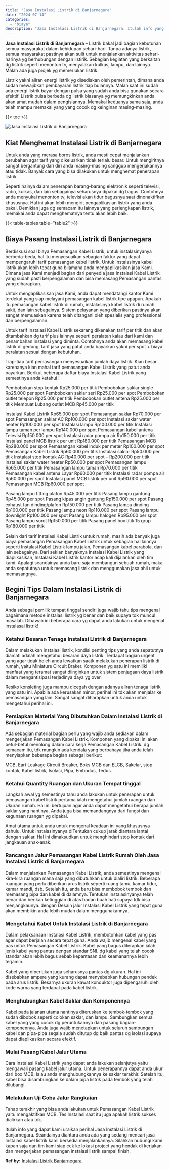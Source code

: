 ```yaml
---
title: "Jasa Instalasi Listrik di Banjarnegara"
date: "2024-07-14"
categories: 
  - "biaya"
description: "Jasa Instalasi Listrik di Banjarnegara. Itulah info yang dapat kami uraikan perihal Jasa Instalasi Listrik di Banjarnegara. Seandainya diantara anda ada yang..."
---
```


**Jasa Instalasi Listrik di Banjarnegara** – Listrik bakal jadi bagian kebutuhan semua masyarakat dalam kehidupan sehari-hari. Tanpa adanya listrik, semua masyarakat pastinya akan sulit untuk menjalankan aktivitas sehari-harinya yg berhubungan dengan listirik. Sebagian kegiatan yang berkaitan dg listrik seperti menonton tv, menyalakan kulkas, lampu, dan lainnya. Malah ada juga projek yg memerlukan listrik.

Listrik yakni aliran energi listrik yg disediakan oleh pemerintah, dimana anda sudah mewajibkan pembayaran listrik tiap bulannya. Malah saat ini sudah ada energi listrik bayar dengan pulsa yang sudah anda bisa gunakan secara efektif. Listrik pulsa berbeda dg listrik biasanya yg memungkinkan anda akan amat mudah dalam pengisiannya. Memakai keduanya sama saja, anda telah mampu memakai yang yang cocok dg keinginan masing-masing.

{{< toc >}}

![Jasa Instalasi Listrik di Banjarnegara](/images/instalasi-listrik-murah04.png)

## Kiat Menghemat Instalasi Listrik di Banjarnegara

Untuk anda yang merasa boros listrik, anda mesti cepat menjalankan perubahan agar tarif yang dikeluarkan tidak terlalu besar. Untuk mengiritnya sangat bergantung dari diri anda masing-masing sanggup mengerjakannya atau tidak. Banyak cara yang bisa dilakukan untuk menghemat penerapan listrik.

Seperti halnya dalam penerapan barang-barang elektronik seperti televisi, radio, kulkas, dan lain sebagainya seharusnya dipakai dg bagus. Contohnya anda menyukai menonton tv, televisi akan tidur bagusnya saat dinonaktifkan khususnya. Hal ini akan lebih mengirit pengaplikasian listrik yang anda pakai. Demikian juga dg semacam itu lainnya yang perlengkapan listrik, memakai anda dapat menghematnya tentu akan lebih baik.

{{< table-tables table="table2" >}}

## Biaya Pasang Instalasi Listrik di Banjarnegara

Berdiskusi soal biaya Pemasangan Kabel Listrik, untuk instalasinyanya berbeda-beda, hal itu menyesuaikan sebagian faktor yang dapat mempengaruhi tarif pemasangan kabel listrik. Untuk instalasinya kabel listrik akan lebih tepat guna bilamana anda mengaplikasikan jasa Kami. Dimana jasa Kami menjadi bagian dari penyedia jasa Instalasi Kabel Listrik yang sudah pasti berpengalaman dan bisa memasang Pemasangan pantas yang diharapkan.

Untuk mengaplikasikan jasa Kami, anda dapat mendatangi kantor Kami terdekat yang siap melayani pemasangan kabel listrik tipe apapun. Apakah itu pemasangan kabel listrik di rumah, instalasinya kabel listrik di rumah sakit, dan lain sebagainya. Sistem pelayanan yang diberikan pastinya akan sangat memuaskan karena telah ditangani oleh spesialis yang professional dan berpengalaman.

Untuk tarif Instalasi Kabel Listrik sekarang dikenakan tarif per titik dan akan ditambahkan dg tarif plus lainnya seperti peralatan kalau dari kami dan penambahan instalasi yang diminta. Contohnya anda akan memasang kabel listrik di gedung, tarif jasa yang patut anda bayarkan yakni per spot + biaya peralatan sesuai dengan kebutuhan.

Tiap-tiap tarif pemasangan menyesuaikan jumlah daya listrik. Kian besar karenanya kian mahal tarif pemasangan Kabel Listrik yang patut anda bayarkan. Berikut beberapa daftar biaya Instalasi Kabel Listrik yang semestinya anda ketahui !

Pembobokan stop kontak Rp25.000 per titik Pembobokan saklar single Rp25.000 per spot Pembobokan saklar seri Rp25.000 per spot Pembobokan outlet telepon Rp25.000 per titik Pembobokan outlet antena Rp25.000 per titik Membuat Lubang outlet MCB Rp45.000 per titik

Instalasi Kabel Listrik Rp65.000 per spot Pemasangan saklar Rp70.000 per spot Pemasangan saklar AC Rp100.000 per spot Instalasi saklar water heater Rp100.000 per spot Instalasi lampu Rp100.000 per titik Instalasi lampu taman per lampu Rp140.000 per spot Pemasangan kabel antena Televisi Rp150.000 per spot Instalasi radar pompa air Rp150.000 per titik Instalasi panel MCB listrik per unit Rp180.000 per titik Pemasangan MCB Rp280.000 per spot Pemasangan kabel induk per meter Rp100.000 per spot Pemasangan Kabel Listrik Rp60.000 per titik Instalasi saklar Rp50.000 per titik Instalasi stop kontak AC Rp40.000 per spot – Rp200.000 per titik Instalasi saklar water heater Rp50.000 per spot Pemasangan lampu Rp65.000 per titik Pemasangan lampu taman Rp70.000 per titik Pemasangan kabel antena Layar Rp60.000 per titik Instalasi radar pompa air Rp60.000 per spot Instalasi panel MCB listrik per unit Rp90.000 per spot Pemasangan MCB Rp60.000 per spot

Pasang lampu fitting plafon Rp45.000 per titik Pasang lampu gantung Rp45.000 per spot Pasang kipas angin gantung Rp150.000 per spot Pasang exhaust fan dinding/plafon Rp150.000 per titik Pasang lampu dinding Rp100.000 per titik Pasang lampu neon Rp110.000 per spot Pasang lampu downlight Rp100.000 per spot Pasang lampu halogen Rp95.000 per spot Pasang lampu sorot Rp150.000 per titik Pasang panel box titik 15 grup Rp180.000 per titik

Selain dari tarif Instalasi Kabel Listrik untuk rumah, masih ada banyak juga biaya pemasangan Pemasangan Kabel Listrik untuk sebagian hal lainnya seperti Instalasi Kabel Listrik lampu jalan, Pemasangan kabel parabola, dan lain sebagainya. Dari sekian banyaknya Instalasi Kabel Listrik yang diaplikasikan, Instalasi Kabel Listrik kantor acap kali dijalankan oleh tim kami. Apalagi seandainya anda baru saja membangun sebuah rumah, maka anda sepatutnya untuk memasang listrik dan menggunakan jasa ahli untuk memasangnya.

## Begini Tips Dalam Instalasi Listrik di Banjarnegara


Anda sebagai pemilik tempat tinggal sendiri juga wajib tahu tips mengenal bagaimana metode instalasi listrik yg benar dan baik supaya tdk muncul masalah. Dibawah ini beberapa cara yg dapat anda lakukan untuk mengenal instalasai listrik!

### Ketahui Besaran Tenaga Instalasi Listrik di Banjarnegara

Dalam melakukan instalasi listrik, kondisi penting tips yang anda sepatutnya diamati adalah mengetahui besaran daya listrik. Terdapat bagian urgent yang agar tidak boleh anda lewatkan saatk melakukan penerapan listrik di rumah, yaitu Miniature Circuit Braker. Komponen yg satu ini memiliki manfaat yang teramat sangat diinginkan untuk sistem penjagaan daya listrik dalam mengantisipasi terjadinya daya yg over.

Resiko konsleting juga mampu dicegah dengan adanya aliran tenaga listrik yang satu ini. Apabila ada kerusakan minor, perihal ini tdk akan menjalar ke pemasangan yang lain. Sangat sangat diharapkan untuk anda untuk mengetahui perihal ini.

### Persiapkan Material Yang Dibutuhkan Dalam Instalasi Listrik di Banjarnegara

Ada sebagian material bagian perlu yang wajib anda sediakan dalam mengerjakan Pemasangan Kabel Listrik. Komponen yang dipakai ini akan betul-betul menolong dalam cara kerja Pemasangan Kabel Listrik. dg semacam itu, tdk mungkin ada kendala yang berbahaya jika anda telah menyiapkan beberapa bagian sebagai berikut:

MCB, Eart Leakage Circuit Breaker, Boks MCB dan ELCB, Sakelar, stop kontak, Kabel listrik, Isolasi, Pipa, Embodus, Tedus.

### Ketahui Quantity Ruangan dan Ukuran Tempat tinggal

Langkah awal yg semestinya tahu anda lakukan untuk penerapan untuk pemasangan kabel listrik pertama ialah mengetahui jumlah ruangan dan Ukuran rumah. Hal ini bertujuan agar anda dapat mengetahui berapa jumlah saklar yang nantinya. Anda juga bisa memandangnya dari fungsi dan kegunaan ruangan yg dipakai.

Amat utama untuk anda untuk mengenal keadaan ini yang khususnya dahulu. Untuk instalasinyanya diTentukan cukup jarak diantara lantai dengan saklar. Hal ini dimaksudkan untuk menghindari stop kontak dari jangkauan anak-anak.

### Rancangan Jalur Pemasangan Kabel Listrik Rumah Oleh Jasa Instalasi Listrik di Banjarnegara

Dalam menjalankan Pemasangan Kabel Listrik, anda semestinya mengenal kira-kira ruangan mana saja yang dibutuhkan untuk dialiri listrik. Beberapa ruangan yang perlu diberikan arus listrik seperti ruang tamu, kamar tidur, kamar mandi, dsb. Setelah itu, anda baru bisa membobok tembok dan memasang pipa dan kabel di dalamnya. Tentukan instalasinyanya telah benar dan berikan ketinggian di atas badan buah hati supaya tdk bisa menjangkaunya. dengan Desain jalur Instalasi Kabel Listrik yang tepat guna akan membikin anda lebih mudah dalam menggunakannya.

### Mengetahui Kabel Untuk Instalasi Listrik di Banjarnegara

Dalam pelaksanaan Instalasi Kabel Listrik, membutuhkan kabel yang pas agar dapat berjalan secara tepat guna. Anda wajib mengenal kabel yang pas untuk Pemasangan Kabel Listrik. Kabel yang bagus diterapkan ialah jenis kabel yang pantas dengan standar SNI. dg kabel yang telah cocok standar akan lebih bagus sebab kepantasan dan keamanannya lebih terjamin.

Kabel yang diperlukan juga seharusnya pantas dg ukuran. Hal ini disebabkan ampere yang kurang dapat menyebabkan hubungan pendek pada arus listrik. Besarnya ukuran kawat konduktor juga dipengaruhi oleh kode warna yang terdapat pada kabel listrik.

### Menghubungkan Kabel Saklar dan Komponennya

Kabel pada jalanan utama nantinya diteruskan ke tembok-tembok yang sudah dibobok seperti colokan saklar, dan lampu. Sambungkan semua kabel yang yang cocok dg peruntukannya dan pasang bagian-komponennya. Anda juga wajib menetapkan untuk seluruh sambungan kabel dan pipa-pipa segala sudah ditutup dg baik pantas dg isolasi supaya dapat diaplikasikan secara efektif.

### Mulai Pasang Kabel Jalur Utama

Cara Instalasi Kabel Listrik yang dapat anda lakukan selanjutya yaitu mengawali pasang kabel jalur utama. Untuk penerapannya dapat anda ukur dari box MCB, lalau anda menghubungkannya ke saklar terakhir. Setelah itu, kabel bisa disambungkan ke dalam pipa listrik pada tembok yang telah dilubangi.

### Melakukan Uji Coba Jalur Rangkaian

Tahap terakhir yang bisa anda lakukan untuk Pemasangan Kabel Listrik yaitu mengaktifkan MCB. Tes Instalasi saat itu juga apakah listrik sukses dialirkan atau tdk.

Itulah info yang dapat kami uraikan perihal Jasa Instalasi Listrik di Banjarnegara. Seandainya diantara anda ada yang sedang mencari jasa Instalasi kabel listrik kami bersedia menjalankannya. Silahkan hubungi kami kapan saja dan tim kami siap cek ke lokasi project yang hendak di kerjakan dan mengerjakan pemasangan instalasi listrik sampai finish.

**Ref by:** [Instalasi Listrik Banjarnegara](https://id.wikipedia.org/wiki/Instalasi)
